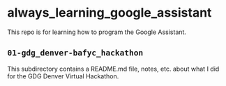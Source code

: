 # always_learning_google_assistant

This repo is for learning how to program the Google Assistant.

## `01-gdg_denver-bafyc_hackathon`

This subdirectory contains a README.md file, notes, etc. about what I did for the GDG Denver Virtual Hackathon.

